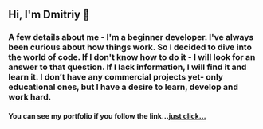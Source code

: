 ## Hi, I'm Dmitriy 👋

### A few details about me - I'm a beginner developer. I've always been curious about how things work. So I decided to dive into the world of code. If I don't know how to do it - I will look for an answer to that question. If I lack information, I will find it and learn it. I don’t have any commercial projects yet- only educational ones, but I have a desire to learn, develop and work hard.

#### You can see my portfolio if you follow the link...[just click...](https://stebeniev.github.io/D.Stebeniev/)




